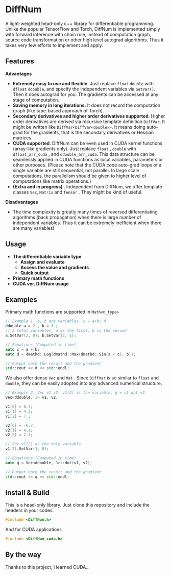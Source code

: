 # DiffNum
 A light-weighted head-only c++ library for differentiable programming. Unlike the popular TensorFlow and Torch, DiffNum is implemented  simply with forward inference with chain rule, instead of computation graph, source code transformation or other high level autograd algorithms. Thus it takes very few efforts to implement and apply.

## Features

**Advantages**

* **Extremely easy to use and flexible**.  Just replace `float`   `double` with `dfloat`  `ddouble`, and specify the independent variables via `SetVar()`. Then it does autograd for you. The gradients can be accessed at any stage of computation. 
* **Saving memory in long iterations.** It does not record the computation graph (like tape-based approach of Torch).  
* **Secondary derivatives and higher order derivatives supported**.  Higher order derivatives are derived via recursive template definition  `DiffVar`. It might be written like `DiffVar<DiffVar<double>>`. It means doing auto-grad for the gradients, that is the secondary derivatives or Hessian matrices. 
* **CUDA supported**. DiffNum can be even used in CUDA kernel functions (array-like gradients only). Just replace `float` , `double` with `dfloat_arr_cuda` , and `ddouble_arr_cuda`. This data structure can be seamlessly applied in CUDA functions as local variables, parameters or other purposes. (Please note that the CUDA code auto-grad loops of a single variable are still sequential, not parallel. In large scale computations, the parallelism should be given to higher level of computations like matrix operations.) 
* **(Extra and in progress)** . Independent from DiffNum, we offer template classes `Vec`, `Matrix` and `Tensor` . They might be kind of useful. 

**Disadvantages**

* The time complexity is greatly many times of reversed differentiating algorithms (back propagation) when there is large number of independent variables. Thus it can be extremely inefficient when there are many variables!

## Usage

* **The differentiable variable type** 
  * **Assign and evaluate**
  * **Access the value and gradients**
  * **Quick output** 
* **Primary math functions**
* **CUDA ver. DiffNum usage**

## Examples

 Primary math functions are supported in `Math<n_type>`

```c++
// Example 1. a, b are variables. c = a+b; d
ddouble a = 2., b = 3.;
// 2 total variables, a is the first, b is the second 
a.SetVar(2, 0); b.SetVar(2, 1);

// Equations (Computed in time)
auto c = a + b;
auto d = dmathd::Log(dmathd::Max(dmathd::Sin(a / c), b));

// Output both the result and the gradient
std::cout << d << std::endl;
```



We also offer dense `Vec`  and `Mat` . Since `DiffVar` is so similar to `float` and `double`, they can be easily adopted into any advanced numerical structure. 

```c++
// Example 2. Vec v1 v2. v1[2] is the variable. q = v1 dot v2.
Vec<ddouble, 3> v1, v2;

v1[0] = 8.7;
v1[1] = 4.3;
v1[2] = 7.;

v2[0] = -6.7;
v2[1] = 4.1;
v2[2] = 2.3;

// Set v1[2] as the only variable.
v1[2].SetVar(1, 0);

// Equations (Computed in time)
auto q = Vec<ddouble, 3>::dot(v1, v2);

// Output both the result and the gradient
std::cout << q << std::endl;
```



## Install & Build

This is a head-only library. Just clone this repository and include the headers in your codes.

```c++
#include <DiffNum.h>
```

And for CUDA applications

```c++
#include <DiffNum_cuda.h>
```



## By the way

Thanks to this project, I learned CUDA... 